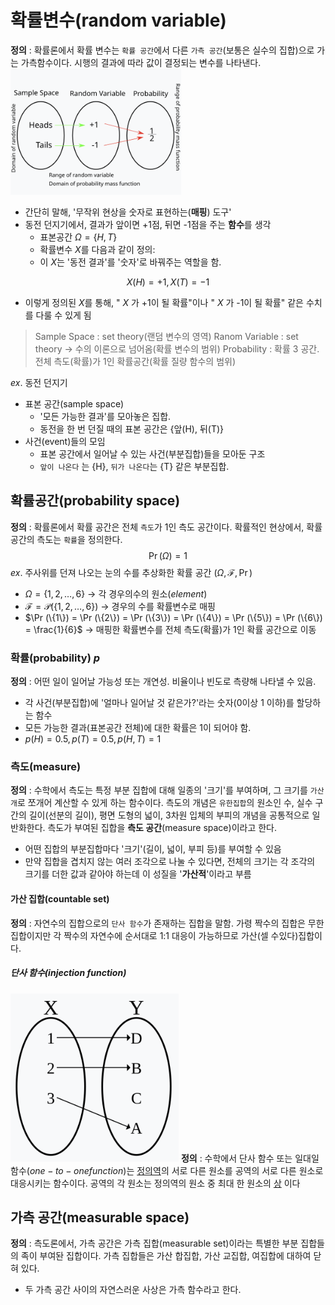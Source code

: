 # 확률변수(random variable)
**정의** : 확률론에서 확률 변수는 `확률 공간`에서 다른 `가측 공간`(보통은 실수의 집합)으로 가는 가측함수이다. 시행의 결과에 따라 값이 결정되는 변수를 나타낸다. 
![확률변수](images/확률변수.png)
- 간단히 말해,  '무작위 현상을 숫자로 표현하는(**매핑**) 도구'
- 동전 던지기에서, 결과가 앞이면 +1점, 뒤면 -1점을 주는 **함수**를 생각
	- 표본공간 $Ω=\{H,T\}$
	- 확률변수 $X$를 다음과 같이 정의:
	- 이 $X$는 '동전 결과'를 '숫자'로 바꿔주는 역할을 함.

$$X(H) = +1, X(T) = -1$$

- 이렇게 정의된 $X$를 통해, " $X$ 가 +1이 될 확률"이나 " $X$ 가 -1이 될 확률" 같은 수치를 다룰 수 있게 됨
> Sample Space : set theory(랜덤 변수의 영역)
> Ranom Variable : set theory -> 수의 이론으로 넘어옴(확률 변수의 범위)
> Probability : 확률 3 공간. 전체 측도(확률)가 1인 확률공간(확률 질량 함수의 범위)

$ex.$ 동전 던지기
- 표본 공간(sample space)
	- '모든 가능한 결과'를 모아놓은 집합.
	- 동전을 한 번 던질 때의 표본 공간은 {앞(H), 뒤(T)}
- 사건(event)들의 모임
	- 표본 공간에서 일어날 수 있는 사건(부분집합)들을 모아둔 구조
	- `앞이 나온다` 는 {H}, `뒤가 나온다`는 {T} 같은 부분집합.
## 확률공간(probability space)
**정의** : 확률론에서 확률 공간은 전체 `측도`가 1인 측도 공간이다. 확률적인 현상에서, 확률공간의 측도는 `확률`을 정의한다.
$$\Pr(\Omega) = 1$$
$ex.$ 주사위를 던져 나오는 눈의 수를 추상화한 확률 공간 $(\Omega, \mathcal{F}, \Pr)$ 
- $\Omega = \{1,2,\dots,6\}$ $\rightarrow$ 각 경우의수의 원소($element$)
- $\mathcal{F} = \mathcal{P}(\{1,2,\dots,6\})$ $\rightarrow$ 경우의 수를 확률변수로 매핑
- $\Pr (\{1\}) = \Pr (\{2\}) = \Pr (\{3\}) = \Pr (\{4\}) = \Pr (\{5\}) = \Pr (\{6\}) = \frac{1}{6}$ $\rightarrow$ 매핑한 확률변수를 전체 측도(확률)가 1인 확률 공간으로 이동
### 확률(probability)  $p$
**정의** : 어떤 일이 일어날 가능성 또는 개연성. 비율이나 빈도로 측량해 나타낼 수 있음.
- 각 사건(부분집합)에 '얼마나 일어날 것 같은가?'라는 숫자(0이상 1 이하)를 할당하는 함수
- 모든 가능한 결과(표본공간 전체)에 대한 확률은 1이 되어야 함.
-  $p({H}) = 0.5, p({T}) = 0.5, p({H, T}) = 1$

### 측도(measure)
**정의** : 수학에서 측도는 특정 부분 집합에 대해 일종의 '크기'를 부여하며, 그 크기를 `가산개`로 쪼개어 계산할 수 있게 하는 함수이다. 측도의 개념은 `유한집합`의 원소인 수, 실수 구간의 길이(선분의 길이), 평면 도형의 넓이, 3차원 입체의 부피의 개념을 공통적으로 일반화한다. 측도가 부여된 집합을 **측도 공간**(measure space)이라고 한다.
- 어떤 집합의 부분집합마다 '크기'(길이, 넓이, 부피 등)를 부여할 수 있음
- 만약 집합을 겹치지 않는 여러 조각으로 나눌 수 있다면, 전체의 크기는 각 조각의 크기를 더한 값과 같아야 하는데 이 성질을 '**가산적**'이라고 부름
#### 가산 집합(countable set)
**정의** : 자연수의 집합으로의 `단사 함수`가 존재하는 집합을 말함. 가령 짝수의 집합은 무한집합이지만 각 짝수의 자연수에 순서대로 1:1 대응이 가능하므로 가산(셀 수있다)집합이다.

##### 단사 함수(injection function)
![단사함수](images/단사함수.png)
**정의** : 수학에서 단사 함수 또는 일대일 함수($one-to-one  function$)는 [정의역](정의역.md)의 서로 다른 원소를 공역의 서로 다른 원소로 대응시키는 함수이다. 공역의 각 원소는 정의역의 원소 중 최대 한 원소의 [상](정의역.md) 이다

## 가측 공간(measurable space)
**정의** : 측도론에서, 가측 공간은 가측 집합(measurable set)이라는 특별한 부분 집합들의 족이 부여돤 집합이다. 가측 집합들은 가산 합집합, 가산 교집합, 여집합에 대하여 닫혀 있다.
- 두 가측 공간 사이의 자연스러운 사상은 가측 함수라고 한다.